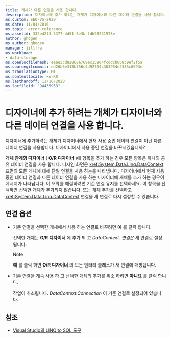 ```yaml
---
title: 개체가 다른 연결을 사용 합니다.
description: 디자이너에 추가 하려는 개체가 디자이너와 다른 데이터 연결을 사용 합니다. 이 Visual Studio O/R 디자이너 메시지에 대 한 정보를 봅니다.
ms.custom: SEO-VS-2020
ms.date: 11/04/2016
ms.topic: error-reference
ms.assetid: 332ed2f3-3377-4d51-8e3b-fdb98231978e
author: ghogen
ms.author: ghogen
manager: jillfra
ms.workload:
- data-storage
ms.openlocfilehash: eaae3cd82868a769ec15904fcddcb668c9ef2f5a
ms.sourcegitcommit: ed26b6e313b766c4d92764c303954e2385c6693e
ms.translationtype: MT
ms.contentlocale: ko-KR
ms.lasthandoff: 11/10/2020
ms.locfileid: "94435953"
---
```

# <a name="the-objects-you-are-adding-to-the-designer-use-a-different-data-connection-than-the-designer"></a>디자이너에 추가 하려는 개체가 디자이너와 다른 데이터 연결을 사용 합니다.

디자이너에 추가하려는 개체가 디자이너에서 현재 사용 중인 데이터 연결이 아닌 다른 데이터 연결을 사용합니다. 디자이너에서 사용 중인 연결을 바꾸시겠습니까?

**개체 관계형 디자이너** ( **O/R 디자이너** )에 항목을 추가 하는 경우 모든 항목은 하나의 공유 데이터 연결을 사용 합니다. 디자인 화면은 <xref:System.Data.Linq.DataContext> 표면의 모든 개체에 대해 단일 연결을 사용 하는를 나타냅니다. 디자이너에서 현재 사용 중인 데이터 연결과 다른 데이터 연결을 사용 하는 디자이너에 개체를 추가 하는 경우이 메시지가 나타납니다. 이 오류를 해결하려면 기존 연결 유지를 선택하세요. 이 항목을 선택하면 선택한 개체가 추가되지 않습니다. 또는 개체 추가를 선택하고 <xref:System.Data.Linq.DataContext> 연결을 새 연결로 다시 설정할 수 있습니다.

## <a name="connection-options"></a>연결 옵션

- 기존 연결을 선택한 개체에서 사용 하는 연결로 바꾸려면 **예** 를 클릭 합니다.

   선택한 개체는 **O/R 디자이너** 에 추가 되 고 *DataContext. 연결은* 새 연결로 설정 됩니다.

   > [!NOTE]
   > **예** 를 클릭 하면 **O/R 디자이너** 의 모든 엔터티 클래스가 새 연결에 매핑됩니다.

- 기존 연결을 계속 사용 하 고 선택한 개체의 추가를 취소 하려면 **아니요** 를 클릭 합니다.

   작업이 취소됩니다. *DataContext.Connection* 이 기존 연결로 설정되어 있습니다.

## <a name="see-also"></a>참조

- [Visual Studio의 LINQ to SQL 도구](../data-tools/linq-to-sql-tools-in-visual-studio2.md)
